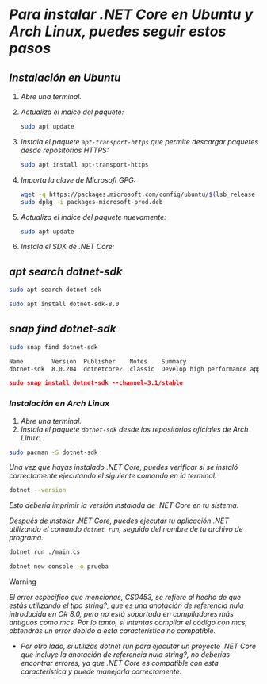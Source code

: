 <!-- Autor: Daniel Benjamin Perez Morales -->
<!-- GitHub: https://github.com/DanielPerezMoralesDev13 -->
<!-- Correo electrónico: danielperezdev@proton.me  -->
# ***Para instalar .NET Core en Ubuntu y Arch Linux, puedes seguir estos pasos***

## ***Instalación en Ubuntu***

1. *Abre una terminal.*
2. *Actualiza el índice del paquete:*

    ```bash
    sudo apt update
    ```

3. *Instala el paquete `apt-transport-https` que permite descargar paquetes desde repositorios HTTPS:*

    ```bash
    sudo apt install apt-transport-https
    ```

4. *Importa la clave de Microsoft GPG:*

    ```bash
    wget -q https://packages.microsoft.com/config/ubuntu/$(lsb_release -rs)/packages-microsoft-prod.deb -O packages-microsoft-prod.deb
    sudo dpkg -i packages-microsoft-prod.deb
    ```

5. *Actualiza el índice del paquete nuevamente:*

    ```bash
    sudo apt update
    ```

6. *Instala el SDK de .NET Core:*

## ***apt search dotnet-sdk***

```bash
sudo apt search dotnet-sdk
```

```bash
sudo apt install dotnet-sdk-8.0
```

## ***snap find dotnet-sdk***

```bash
sudo snap find dotnet-sdk
```

```txt
Name        Version  Publisher    Notes    Summary
dotnet-sdk  8.0.204  dotnetcore✓  classic  Develop high performance applications in less time, on any platform.
```

```json
sudo snap install dotnet-sdk --channel=3.1/stable
```

### ***Instalación en Arch Linux***

1. *Abre una terminal.*
2. *Instala el paquete `dotnet-sdk` desde los repositorios oficiales de Arch Linux:*

```bash
sudo pacman -S dotnet-sdk
```

*Una vez que hayas instalado .NET Core, puedes verificar si se instaló correctamente ejecutando el siguiente comando en la terminal:*

```bash
dotnet --version
```

*Esto debería imprimir la versión instalada de .NET Core en tu sistema.*

*Después de instalar .NET Core, puedes ejecutar tu aplicación .NET utilizando el comando `dotnet run`, seguido del nombre de tu archivo de programa.*

```bash
dotnet run ./main.cs
```

```bash
dotnet new console -o prueba
```

> [!WARNING]
> *El error específico que mencionas, CS0453, se refiere al hecho de que estás utilizando el tipo string?, que es una anotación de referencia nula introducida en C# 8.0, pero no está soportada en compiladores más antiguos como mcs. Por lo tanto, si intentas compilar el código con mcs, obtendrás un error debido a esta característica no compatible.*

- *Por otro lado, si utilizas dotnet run para ejecutar un proyecto .NET Core que incluye la anotación de referencia nula string?, no deberías encontrar errores, ya que .NET Core es compatible con esta característica y puede manejarla correctamente.*
